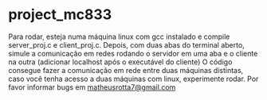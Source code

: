 # project_mc833

Para rodar, esteja numa máquina linux com gcc instalado e compile server_proj.c e client_proj.c.
Depois, com duas abas do terminal aberto, simule a comunicação em redes rodando o servidor em uma aba e o cliente na outra (adicionar localhost após o executável do cliente)
O código consegue fazer a comunicação em rede entre duas máquinas distintas, caso você tenha acesso a duas máquinas com linux, experimente rodar. 
Por favor informar bugs em matheusrotta7@gmail.com
